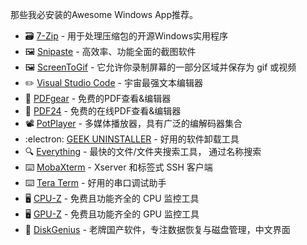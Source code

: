 那些我必安装的Awesome Windows App推荐。

-  :card_file_box: [7-Zip](http://www.7-zip.org/) - 用于处理压缩包的开源Windows实用程序
-  :framed_picture: [Snipaste](https://snipaste.com/)  - 高效率、功能全面的截图软件
- :framed_picture: [ScreenToGif](http://www.screentogif.com/) - 它允许你录制屏幕的一部分区域并保存为 gif 或视频
- :pencil2: [Visual Studio Code](https://code.visualstudio.com/)  - 宇宙最强文本编辑器
- :memo: [PDFgear](https://www.pdfgear.com/) - 免费的PDF查看&编辑器
- :memo: [PDF24](https://tools.pdf24.org/) - 免费的在线PDF查看&编辑器
- :film_projector: [PotPlayer](http://potplayer.daum.net/) - 多媒体播放器，具有广泛的编解码器集合
- :electron: [GEEK UNINSTALLER](https://geekuninstaller.com/) - 好用的软件卸载工具
- :mag: [Everything](http://www.voidtools.com/) - 最快的文件/文件夹搜索工具， 通过名称搜索
- :keyboard: [MobaXterm](http://mobaxterm.mobatek.net/) - Xserver 和标签式 SSH 客户端
- :keyboard: [Tera Term](https://teratermproject.github.io/index-en.html) - 好用的串口调试助手
- :desktop_computer: [CPU-Z](http://www.cpuid.com/softwares/cpu-z.html) - 免费且功能齐全的 CPU 监控工具
- :desktop_computer: [GPU-Z](http://www.techpowerup.com/gpuz/) - 免费且功能齐全的 GPU 监控工具
- :floppy_disk: [DiskGenius](https://www.diskgenius.cn/) - 老牌国产软件，专注数据恢复与磁盘管理，中文界面



